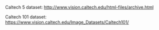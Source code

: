 Caltech 5 dataset: http://www.vision.caltech.edu/html-files/archive.html

Caltech 101 dataset: https://www.vision.caltech.edu/Image_Datasets/Caltech101/

